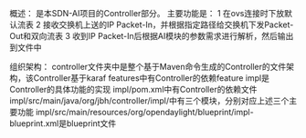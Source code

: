 概述：
    是本SDN-AI项目的Controller部分。
    主要功能是：
        1 在ovs连接时下放默认流表
        2 接收交换机上送的IP Packet-In，并根据指定路径给交换机下发Packet-Out和双向流表
        3 收到IP Packet-In后根据AI模块的参数需求进行解析，然后输出到文件中
        
组织架构：
    controller文件夹中是整个基于Maven命令生成的Controller的文件架构，该Controller基于karaf
    features中有Controller的依赖feature
    impl是Controller的具体功能的实现
    impl/pom.xml中有Controller的依赖文件
    impl/src/main/java/org/jbh/controller/impl/中有三个模块，分别对应上述三个主要功能
    impl/src/main/resources/org/opendaylight/blueprint/impl-blueprint.xml是blueprint文件
    
    

